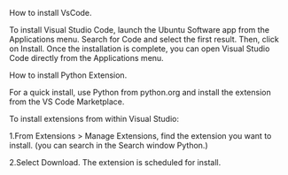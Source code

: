 How to install VsCode.

To install Visual Studio Code, launch the Ubuntu Software app from the Applications menu. Search for Code and select the first result. Then, click on Install. Once the installation is complete, you can open Visual Studio Code directly from the Applications menu.

How to install Python Extension.

For a quick install, use Python from python.org and install the extension from the VS Code Marketplace. 

To install extensions from within Visual Studio:

1.From Extensions > Manage Extensions, find the extension you want to install. (you can search in the Search window Python.)

2.Select Download. The extension is scheduled for install.
